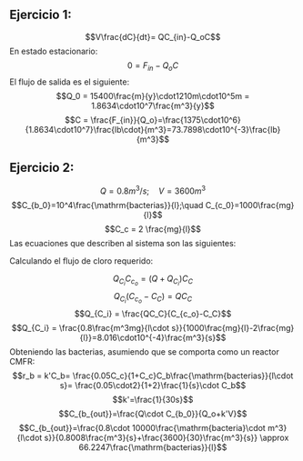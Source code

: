 ## Ejercicio 1:

$$V\frac{dC}{dt}= QC_{in}-Q_oC$$
En estado estacionario:
$$0= F_{in}-Q_oC$$
El flujo de salida es el siguiente:
$$Q_0 = 15400\frac{m}{y}\cdot1210m\cdot10^5m = 1.8634\cdot10^7\frac{m^3}{y}$$
$$C = \frac{F_{in}}{Q_o}=\frac{1375\cdot10^6}{1.8634\cdot10^7}\frac{lb\cdot}{m^3}=73.7898\cdot10^{-3}\frac{lb}{m^3}$$

## Ejercicio 2:

$$Q=0.8m^3/s;\quad V = 3600 m^3$$
$$C_{b_0}=10^4\frac{\mathrm{bacterias}}{l};\quad C_{c_0}=1000\frac{mg}{l}$$
$$C_c = 2 \frac{mg}{l}$$
Las ecuaciones que describen al sistema son las siguientes:

Calculando el flujo de cloro requerido:

$$Q_{C_i}C_{c_o}=(Q+Q_{C_i})C_C$$
$$Q_{C_i}(C_{c_o}-C_C) = QC_C$$
$$Q_{C_i} = \frac{QC_C}{C_{c_o}-C_C}$$
$$Q_{C_i} = \frac{0.8\frac{m^3mg}{l\cdot s}}{1000\frac{mg}{l}-2\frac{mg}{l}}=8.016\cdot10^{-4}\frac{m^3}{s}$$
Obteniendo las bacterias, asumiendo que se comporta como un reactor CMFR:
$$r_b = k'C_b= \frac{0.05C_c}{1+C_c}C_b\frac{\mathrm{bacterias}}{l\cdot s}= \frac{0.05\cdot2}{1+2}\frac{1}{s}\cdot C_b$$
$$k'=\frac{1}{30s}$$
$$C_{b_{out}}=\frac{Q\cdot C_{b_0}}{Q_o+k'V}$$
$$C_{b_{out}}=\frac{0.8\cdot 10000\frac{\mathrm{bacteria}\cdot m^3}{l\cdot s}}{0.8008\frac{m^3}{s}+\frac{3600}{30}\frac{m^3}{s}} \approx 66.2247\frac{\mathrm{bacterias}}{l}$$
